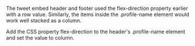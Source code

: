 The tweet embed header and footer used the flex-direction property earlier with a row value. Similarly, the items inside the .profile-name element would work well stacked as a column.


Add the CSS property flex-direction to the header's .profile-name element and set the value to column.
